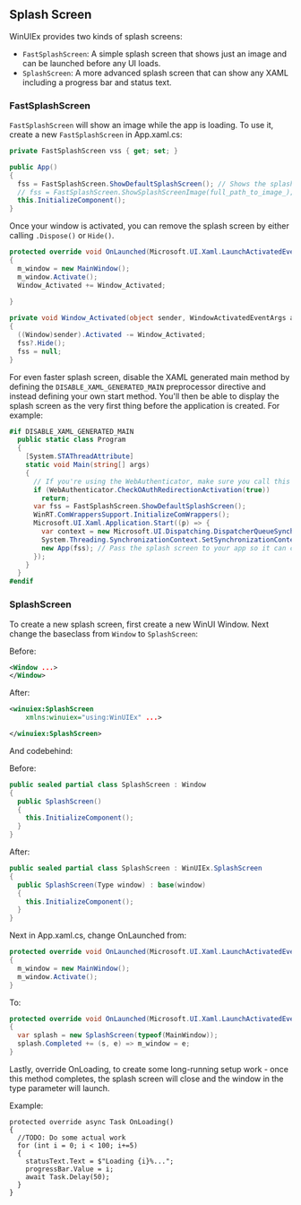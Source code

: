 ## Splash Screen

WinUIEx provides two kinds of splash screens:
 - `FastSplashScreen`: A simple splash screen that shows just an image and can be launched before any UI loads.
 - `SplashScreen`: A more advanced splash screen that can show any XAML including a progress bar and status text.


### FastSplashScreen

`FastSplashScreen` will show an image while the app is loading. To use it, create a new `FastSplashScreen` in App.xaml.cs:

```cs
private FastSplashScreen vss { get; set; }

public App()
{
  fss = FastSplashScreen.ShowDefaultSplashScreen(); // Shows the splash screen you already defined in your app manifest. For unpackaged apps use .ShowSplashScreenImage(imagepath):
  // fss = FastSplashScreen.ShowSplashScreenImage(full_path_to_image_); // Shows a custom splash screen image. Must be a full-path (no relative paths)
  this.InitializeComponent();
}
```

Once your window is activated, you can remove the splash screen by either calling `.Dispose()` or `Hide()`.

```cs
protected override void OnLaunched(Microsoft.UI.Xaml.LaunchActivatedEventArgs args)
{
  m_window = new MainWindow();
  m_window.Activate();
  Window_Activated += Window_Activated;
  
}

private void Window_Activated(object sender, WindowActivatedEventArgs args)
{
  ((Window)sender).Activated -= Window_Activated;
  fss?.Hide();
  fss = null;
}
```

For even faster splash screen, disable the XAML generated main method by defining the `DISABLE_XAML_GENERATED_MAIN` preprocessor directive
and instead defining your own start method. You'll then be able to display the splash screen as the very first thing before the application is created. For example:

```cs
#if DISABLE_XAML_GENERATED_MAIN
  public static class Program
  {
    [System.STAThreadAttribute]
    static void Main(string[] args)
    {
      // If you're using the WebAuthenticator, make sure you call this method first before the splashscreen shows
      if (WebAuthenticator.CheckOAuthRedirectionActivation(true))
        return;
      var fss = FastSplashScreen.ShowDefaultSplashScreen();
      WinRT.ComWrappersSupport.InitializeComWrappers();
      Microsoft.UI.Xaml.Application.Start((p) => {
        var context = new Microsoft.UI.Dispatching.DispatcherQueueSynchronizationContext(Microsoft.UI.Dispatching.DispatcherQueue.GetForCurrentThread());
        System.Threading.SynchronizationContext.SetSynchronizationContext(context);
        new App(fss); // Pass the splash screen to your app so it can close it on activation
      });
    }
  }
#endif
```

### SplashScreen

To create a new splash screen, first create a new WinUI Window.
Next change the baseclass from `Window` to `SplashScreen`:

Before:
```xml
<Window ...>
</Window>
```
After:
```xml
<winuiex:SplashScreen
    xmlns:winuiex="using:WinUIEx" ...>

</winuiex:SplashScreen>
```
And codebehind:

Before:
```cs
public sealed partial class SplashScreen : Window
{
  public SplashScreen()
  {
    this.InitializeComponent();
  }
}
```
After:
```cs
public sealed partial class SplashScreen : WinUIEx.SplashScreen
{
  public SplashScreen(Type window) : base(window)
  {
    this.InitializeComponent();
  }
}
```

Next in App.xaml.cs, change OnLaunched from:
```cs
protected override void OnLaunched(Microsoft.UI.Xaml.LaunchActivatedEventArgs args)
{
  m_window = new MainWindow();
  m_window.Activate();
}
```
To:
```cs
protected override void OnLaunched(Microsoft.UI.Xaml.LaunchActivatedEventArgs args)
{
  var splash = new SplashScreen(typeof(MainWindow));
  splash.Completed += (s, e) => m_window = e;
}
```

Lastly, override OnLoading, to create some long-running setup work - once this method completes, the splash screen will close and the window in the type parameter will launch.

Example:
```
protected override async Task OnLoading()
{
  //TODO: Do some actual work
  for (int i = 0; i < 100; i+=5)
  {
    statusText.Text = $"Loading {i}%...";
    progressBar.Value = i;
    await Task.Delay(50);
  }
}
```
